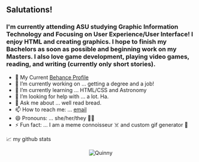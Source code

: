 

<!--
**toiv-ne/toiv-ne** is a ✨ _special_ ✨ repository because its `README.md` (this file) appears on your GitHub profile.

Here are some ideas to get you started:
- 🌱 My Current Behance Profile: https://www.behance.net/quinntoivonen
- 🔭 I’m currently working on ... getting a degree and a job!
- 🌱 I’m currently learning ... HTML/CSS and Astronomy
- 🤔 I’m looking for help with ...
- 💬 Ask me about ...well read bread
- 📫 How to reach me: ...
- 😄 Pronouns: ...she/her/they
- ⚡ Fun fact: ...I am a meme connoisseur and custom gif generator
-->
## Salutations!

### I'm currently attending ASU studying Graphic Information Technology and Focusing on User Experience/User Interface! I enjoy HTML and creating graphics. I hope to finish my Bachelors as soon as possible and beginning work on my Masters. I also love game development, playing video games, reading, and writing (currently only short stories).


- 🌱 My Current <a href="https://www.behance.net/quinntoivonen" target="_blank">Behance Profile</a>
- 🔭 I’m currently working on ... getting a degree and a job!
- 🌱 I’m currently learning ... HTML/CSS and Astronomy
- 🤔 I’m looking for help with ... a lot. Ha.
- 💬 Ask me about ... well read bread.
- 📫 How to reach me: ... [email](mailto:qtoivone@gmail.com) 
- 😄 Pronouns: ... she/her/they 🏳️‍🌈
- ⚡ Fun fact: ... I am a meme connoisseur ☠️ and custom gif generator 🍉



📈 my github stats

<p align="center"> <img src="https://github-readme-stats.vercel.app/api?username=toiv-ne&show_icons=true&theme=gotham" alt="Quinny">
